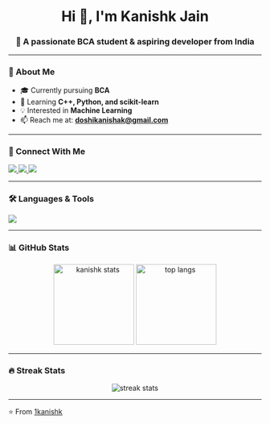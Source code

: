 <!-- Profile Header -->
<h1 align="center">Hi 👋, I'm Kanishk Jain</h1>
<h3 align="center">🚀 A passionate BCA student & aspiring developer from India</h3>

---

### 🌟 About Me
- 🎓 Currently pursuing **BCA**
- 🌱 Learning **C++, Python, and scikit-learn**
- 💡 Interested in **Machine Learning**
- 📫 Reach me at: **doshikanishak@gmail.com**

---

### 🔗 Connect With Me
<p align="left">
  <a href="https://twitter.com/Kanishk_jain1" target="blank">
    <img src="https://img.shields.io/badge/Twitter-1DA1F2?style=for-the-badge&logo=twitter&logoColor=white"/>
  </a>
  <a href="https://linkedin.com/in/kanishk-jain-108775312" target="blank">
    <img src="https://img.shields.io/badge/LinkedIn-0077B5?style=for-the-badge&logo=linkedin&logoColor=white"/>
  </a>
  <a href="https://instagram.com/_kanishk_" target="blank">
    <img src="https://img.shields.io/badge/Instagram-E4405F?style=for-the-badge&logo=instagram&logoColor=white"/>
  </a>
</p>

---

### 🛠️ Languages & Tools
<p align="left">
  <img src="https://skillicons.dev/icons?i=cpp,python,html,css,javascript,mysql,git,github,vscode" />
</p>

---

### 📊 GitHub Stats
<p align="center">
  <img src="https://github-readme-stats.vercel.app/api?username=1kanishk&show_icons=true&theme=radical" alt="kanishk stats" height="160"/>
  <img src="https://github-readme-stats.vercel.app/api/top-langs/?username=1kanishk&layout=compact&theme=radical" alt="top langs" height="160"/>
</p>

---

### 🔥 Streak Stats
<p align="center">
  <img src="https://streak-stats.demolab.com?user=1kanishk&theme=radical&border_radius=10" alt="streak stats" />
</p>


---

⭐️ From [1kanishk](https://github.com/1kanishk)
